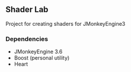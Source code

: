## Shader Lab

Project for creating shaders for JMonkeyEngine3

### Dependencies

* JMonkeyEngine 3.6
* Boost (personal utility)
* Heart

